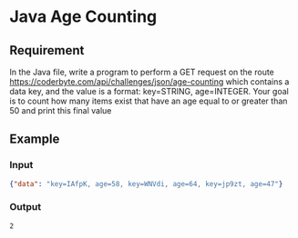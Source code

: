 # Java Age Counting
## Requirement 
In the Java file, write a program to perform a GET request on the route https://coderbyte.com/api/challenges/json/age-counting which contains a data key, and the value is a format: key=STRING, age=INTEGER.
Your goal is to count how many items exist that have an age equal to or greater than 50 and print this final value

## Example
### Input
```json
{"data": "key=IAfpK, age=58, key=WNVdi, age=64, key=jp9zt, age=47"}
```

### Output
```2```